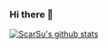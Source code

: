 ### Hi there 👋

<!-- Here are some ideas to get you started:

- 🔭 I’m currently working on ...
- 🌱 I’m currently learning ...
- 👯 I’m looking to collaborate on ...
- 🤔 I’m looking for help with ...
- 💬 Ask me about ...
- 📫 How to reach me: ...
- 😄 Pronouns: ...
- ⚡ Fun fact: ... -->

<!-- [![ScarSu's github stats](https://github-readme-stats.vercel.app/api?username=scarsu)](https://github.com/anuraghazra/github-readme-stats) -->

[![ScarSu's github stats](https://github-readme-stats.vercel.app/api?username=scarsu&count_private=true&show_icons=true&theme=dracula&include_all_commits=true)](https://github.com/anuraghazra/github-readme-stats)

